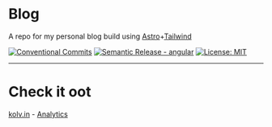 # Blog

A repo for my personal blog build using [Astro](https://astro.build/)+[Tailwind](https://tailwindcss.com/)


[![Conventional Commits](https://img.shields.io/badge/Conventional%20Commits-1.0.0-%23FE5196?logo=conventionalcommits&logoColor=white)](https://conventionalcommits.org) 
[![Semantic Release - angular](https://img.shields.io/static/v1?label=Semantic+Release&message=angular&color=e10079&logo=semantic-release)](https://github.com/semantic-release/semantic-release) [![License: MIT](https://img.shields.io/badge/License-MIT-yellow.svg)](https://opensource.org/licenses/MIT)
___

# Check it oot

[kolv.in](https://kolv.in) - [Analytics](https://plausible.io/kolv.in)